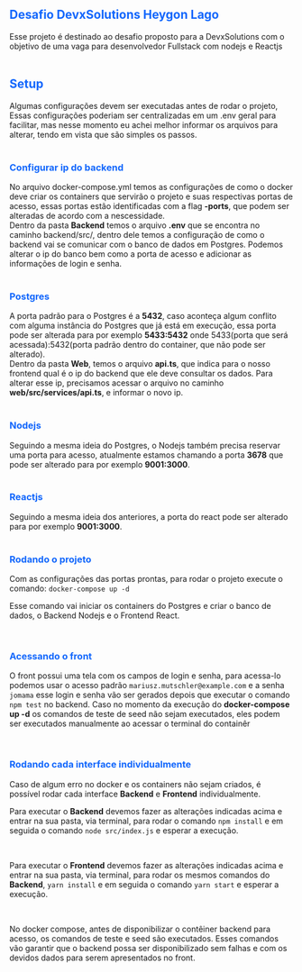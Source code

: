 <h2 style="color:#1267fc"> Desafio DevxSolutions Heygon Lago </h2>
Esse projeto é destinado ao desafio proposto para a DevxSolutions com o objetivo de uma vaga para desenvolvedor Fullstack com nodejs e Reactjs
<br/>
<br/>
<h2 style="color:#1267fc"> Setup </h2>
Algumas configurações devem ser executadas antes de rodar o projeto,
Essas configurações poderiam ser centralizadas em um .env geral para facilitar, mas nesse momento eu achei melhor
informar os arquivos para alterar, tendo em vista que são simples os passos.
<br/>
<br/>
<h3 style="color:#1267fc"> Configurar ip do backend </h3>
No arquivo docker-compose.yml temos as configurações de como o docker deve criar os containers que servirão o projeto e suas respectivas portas de acesso, essas portas estão identificadas com a flag <strong>-ports</strong>, que podem ser alteradas de acordo com a nescessidade.
<br/>
Dentro da pasta <strong>Backend</strong> temos o arquivo <strong>.env</strong> que se encontra no caminho backend/src/, dentro dele temos a configuração de como o backend vai se comunicar com o banco de dados em Postgres. Podemos alterar o ip do banco bem como a porta de acesso e adicionar as informações de login e senha.
<br/>
<br/>
<h3 style="color:#1267fc"> Postgres </h3>
A porta padrão para o Postgres é a <strong>5432</strong>, caso aconteça algum conflito com alguma instância do Postgres que já está em execução, essa porta pode ser alterada para por exemplo <strong>5433:5432</strong> onde 5433(porta que será acessada):5432(porta padrão dentro do container, que não pode ser alterado).
<br/>
Dentro da pasta <strong>Web</strong>, temos o arquivo <strong>api.ts</strong>, que indica para o nosso frontend qual é o ip do backend que ele deve consultar os dados. Para alterar esse ip, precisamos acessar o arquivo no caminho <strong>web/src/services/api.ts</strong>, e informar o novo ip.
<br/>
<br/>
<h3 style="color:#1267fc"> Nodejs </h3>
Seguindo a mesma ideia do Postgres, o Nodejs também precisa reservar uma porta para acesso, atualmente estamos chamando a porta <strong>3678</strong> que pode ser alterado para por exemplo <strong>9001:3000</strong>.
<br/>
<br/>
<h3 style="color:#1267fc"> Reactjs </h3>
Seguindo a mesma ideia dos anteriores, a porta do react pode ser alterado para por exemplo <strong>9001:3000</strong>.
<br/>
<br/>
<h3 style="color:#1267fc"> Rodando o projeto </h3>
Com as configurações das portas prontas, para rodar o projeto execute o comando:
<code>docker-compose up -d</code>

Esse comando vai iniciar os containers do Postgres e criar o banco de dados, o Backend Nodejs e o Frontend React.

<br/>
<h3 style="color:#1267fc"> Acessando o front </h3>
<p>O front possui uma tela com os campos de login e senha, para acessa-lo podemos usar o acesso padrão <code>mariusz.mutschler@example.com</code> e a senha <code>jomama</code> esse login e senha vão ser gerados depois que executar o comando <code>npm test</code> no backend. Caso no momento da execução do <strong>docker-compose up -d</strong> os comandos de teste de seed não sejam executados, eles podem ser executados manualmente ao acessar o terminal do containêr</p>

<br/>
<h3 style="color:#1267fc"> Rodando cada interface individualmente  </h3>
<p>Caso de algum erro no docker e os containers não sejam criados, é possível rodar cada interface <strong>Backend</strong> e <strong>Frontend</strong> individualmente.</p>
<p>Para executar o <strong>Backend</strong> devemos fazer as alterações indicadas acima e entrar na sua pasta, via terminal, para rodar o comando <code>npm install</code> e em seguida o comando <code>node src/index.js</code> e esperar a execução.</p>
<br/>
<p>Para executar o <strong>Frontend</strong> devemos fazer as alterações indicadas acima e entrar na sua pasta, via terminal, para rodar os mesmos comandos do <strong>Backend</strong>, <code>yarn install</code> e em seguida o comando <code>yarn start</code> e esperar a execução.</p>

<br/>
<p>No docker compose, antes de disponibilizar o contêiner backend para acesso, os comandos de teste e seed são executados. Esses comandos vão garantir que o backend possa ser disponibilizado sem falhas e com os devidos dados para serem apresentados no front.</p>
<br/>

